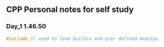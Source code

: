 ## CPP Personal notes for self study
### Day_1 1.46.50

```cpp
#include // used to load builtin and user defined modules

```
